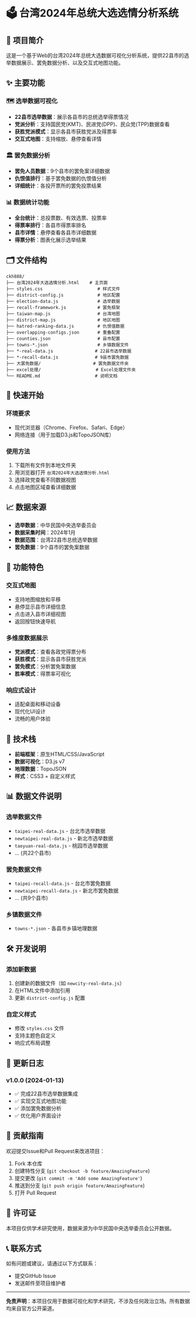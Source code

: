 # 🗳️ 台湾2024年总统大选选情分析系统

## 📖 项目简介

这是一个基于Web的台湾2024年总统大选数据可视化分析系统，提供22县市的选举数据展示、罢免数据分析、以及交互式地图功能。

## ✨ 主要功能

### 🗺️ 选举数据可视化
- **22县市选举数据**：展示各县市的总统选举得票情况
- **党派分析**：支持国民党(KMT)、民进党(DPP)、民众党(TPP)数据查看
- **获胜党派模式**：显示各县市获胜党派及得票率
- **交互式地图**：支持缩放、悬停查看详情

### 🏛️ 罢免数据分析
- **罢免人员数据**：9个县市的罢免案详细数据
- **仇恨值排行**：基于罢免数据的仇恨值分析
- **详细统计**：各投开票所的罢免投票结果

### 📊 数据统计功能
- **全台统计**：总投票数、有效选票、投票率
- **得票率排行**：各县市得票率排名
- **县市详情**：悬停查看各县市详细数据
- **得票分析**：图表化展示选举结果

## 🗂️ 文件结构

```
ckh888/
├── 台湾2024年大选选情分析.html    # 主页面
├── styles.css                     # 样式文件
├── district-config.js             # 地区配置
├── election-data.js               # 选举数据
├── recall-framework.js            # 罢免框架
├── taiwan-map.js                  # 台湾地图
├── district-map.js                # 地区地图
├── hatred-ranking-data.js         # 仇恨值数据
├── overlapping-configs.json       # 重叠配置
├── counties.json                  # 县市配置
├── towns-*.json                   # 乡镇数据文件
├── *-real-data.js                # 22县市选举数据
├── *-recall-data.js              # 9县市罢免数据
├── 大罢免数据/                    # 罢免数据文件夹
├── excel处理/                     # Excel处理文件夹
└── README.md                     # 说明文档
```

## 🚀 快速开始

### 环境要求
- 现代浏览器（Chrome、Firefox、Safari、Edge）
- 网络连接（用于加载D3.js和TopoJSON库）

### 使用方法
1. 下载所有文件到本地文件夹
2. 用浏览器打开 `台湾2024年大选选情分析.html`
3. 选择政党查看不同数据视图
4. 点击地图区域查看详细数据

## 📈 数据来源

- **选举数据**：中华民国中央选举委员会
- **数据采集时间**：2024年1月
- **数据范围**：台湾22县市总统选举数据
- **罢免数据**：9个县市的罢免案数据

## 🎯 功能特色

### 交互式地图
- 支持地图缩放和平移
- 悬停显示县市详细信息
- 点击进入县市详细视图
- 返回按钮快速导航

### 多维度数据展示
- **党派模式**：查看各政党得票分布
- **获胜模式**：显示各县市获胜党派
- **罢免模式**：分析罢免案数据
- **胜率模式**：得票率可视化

### 响应式设计
- 适配桌面和移动设备
- 现代化UI设计
- 流畅的用户体验

## 🔧 技术栈

- **前端框架**：原生HTML/CSS/JavaScript
- **数据可视化**：D3.js v7
- **地理数据**：TopoJSON
- **样式**：CSS3 + 自定义样式

## 📊 数据文件说明

### 选举数据文件
- `taipei-real-data.js` - 台北市选举数据
- `newtaipei-real-data.js` - 新北市选举数据
- `taoyuan-real-data.js` - 桃园市选举数据
- ... (共22个县市)

### 罢免数据文件
- `taipei-recall-data.js` - 台北市罢免数据
- `newtaipei-recall-data.js` - 新北市罢免数据
- ... (共9个县市)

### 乡镇数据文件
- `towns-*.json` - 各县市乡镇地理数据

## 🛠️ 开发说明

### 添加新数据
1. 创建新的数据文件（如 `newcity-real-data.js`）
2. 在HTML文件中添加引用
3. 更新 `district-config.js` 配置

### 自定义样式
- 修改 `styles.css` 文件
- 支持主题色自定义
- 响应式布局调整

## 📝 更新日志

### v1.0.0 (2024-01-13)
- ✅ 完成22县市选举数据集成
- ✅ 实现交互式地图功能
- ✅ 添加罢免数据分析
- ✅ 优化用户界面设计

## 🤝 贡献指南

欢迎提交Issue和Pull Request来改进项目：

1. Fork 本仓库
2. 创建特性分支 (`git checkout -b feature/AmazingFeature`)
3. 提交更改 (`git commit -m 'Add some AmazingFeature'`)
4. 推送到分支 (`git push origin feature/AmazingFeature`)
5. 打开 Pull Request

## 📄 许可证

本项目仅供学术研究使用，数据来源为中华民国中央选举委员会公开数据。

## 📞 联系方式

如有问题或建议，请通过以下方式联系：
- 提交GitHub Issue
- 发送邮件至项目维护者

---

**免责声明**：本项目仅用于数据可视化和学术研究，不涉及任何政治立场。所有数据均来自官方公开渠道。 